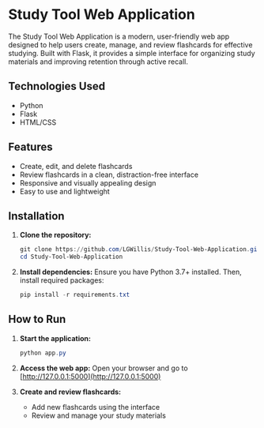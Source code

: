 
# Study Tool Web Application

The Study Tool Web Application is a modern, user-friendly web app designed to help users create, manage, and review flashcards for effective studying. Built with Flask, it provides a simple interface for organizing study materials and improving retention through active recall.

## Technologies Used
- Python
- Flask
- HTML/CSS

## Features
- Create, edit, and delete flashcards
- Review flashcards in a clean, distraction-free interface
- Responsive and visually appealing design
- Easy to use and lightweight

## Installation

1. **Clone the repository:**
	```powershell
	git clone https://github.com/LGWillis/Study-Tool-Web-Application.git
	cd Study-Tool-Web-Application
	```

2. **Install dependencies:**
	Ensure you have Python 3.7+ installed. Then, install required packages:
	```powershell
	pip install -r requirements.txt
	```

## How to Run

1. **Start the application:**
	```powershell
	python app.py
	```

2. **Access the web app:**
	Open your browser and go to [http://127.0.0.1:5000](http://127.0.0.1:5000)

3. **Create and review flashcards:**
	- Add new flashcards using the interface
	- Review and manage your study materials

